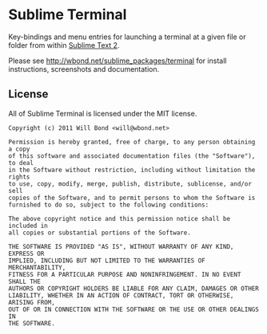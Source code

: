 Sublime Terminal
================

Key-bindings and menu entries for launching a terminal at a given file or folder
from within [Sublime Text 2](http://sublimetext.com/2).

Please see <http://wbond.net/sublime_packages/terminal> for install instructions,
screenshots and documentation.

License
-------

All of Sublime Terminal is licensed under the MIT license.

    Copyright (c) 2011 Will Bond <will@wbond.net>

    Permission is hereby granted, free of charge, to any person obtaining a copy
    of this software and associated documentation files (the "Software"), to deal
    in the Software without restriction, including without limitation the rights
    to use, copy, modify, merge, publish, distribute, sublicense, and/or sell
    copies of the Software, and to permit persons to whom the Software is
    furnished to do so, subject to the following conditions:

    The above copyright notice and this permission notice shall be included in
    all copies or substantial portions of the Software.

    THE SOFTWARE IS PROVIDED "AS IS", WITHOUT WARRANTY OF ANY KIND, EXPRESS OR
    IMPLIED, INCLUDING BUT NOT LIMITED TO THE WARRANTIES OF MERCHANTABILITY,
    FITNESS FOR A PARTICULAR PURPOSE AND NONINFRINGEMENT. IN NO EVENT SHALL THE
    AUTHORS OR COPYRIGHT HOLDERS BE LIABLE FOR ANY CLAIM, DAMAGES OR OTHER
    LIABILITY, WHETHER IN AN ACTION OF CONTRACT, TORT OR OTHERWISE, ARISING FROM,
    OUT OF OR IN CONNECTION WITH THE SOFTWARE OR THE USE OR OTHER DEALINGS IN
    THE SOFTWARE.
